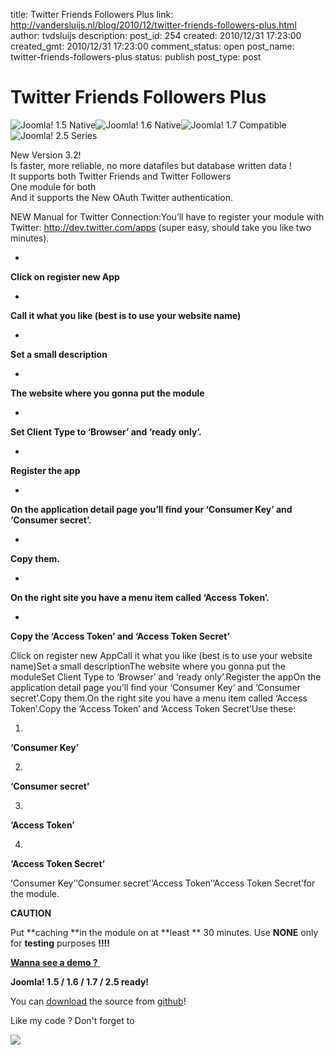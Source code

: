 title: Twitter Friends Followers Plus
link: http://vandersluijs.nl/blog/2010/12/twitter-friends-followers-plus.html
author: tvdsluijs
description: 
post_id: 254
created: 2010/12/31 17:23:00
created_gmt: 2010/12/31 17:23:00
comment_status: open
post_name: twitter-friends-followers-plus
status: publish
post_type: post

# Twitter Friends Followers Plus

![Joomla! 1.5 Native](/wp-content/uploads/2010/12/compat_15_native.png)![Joomla! 1.6 Native](http://vandersluijs.nl/wp-content/uploads/2010/12/compat_16_native.png)![Joomla! 1.7 Compatible](http://vandersluijs.nl/wp-content/uploads/2010/12/compat_17.png)![Joomla! 2.5 Series](http://vandersluijs.nl/wp-content/uploads/2010/12/compat_25.png)  
  
New Version 3.2!  
Is faster, more reliable, no more datafiles but database written data !  
It supports both Twitter Friends and Twitter Followers  
One module for both  
And it supports the New OAuth Twitter authentication.  
  
NEW Manual for Twitter Connection:You’ll have to register your module with Twitter: <http://dev.twitter.com/apps> (super easy, should take you like two minutes).  


  

  *   


**Click on register new App**

  

  *   


**Call it what you like (best is to use your website name)**

  

  *   


**Set a small description**

  

  *   


**The website where you gonna put the module**

  

  *   


**Set Client Type to ‘Browser’ and ‘ready only’.**

  

  *   


**Register the app**

  

  *   


**On the application detail page you’ll find your ‘Consumer Key’ and ‘Consumer secret’.**

  

  *   


**Copy them.**

  

  *   


**On the right site you have a menu item called ‘Access Token’.**

  

  *   


**Copy the ‘Access Token’ and ‘Access Token Secret’**

  
  
Click on register new AppCall it what you like (best is to use your website name)Set a small descriptionThe website where you gonna put the moduleSet Client Type to ‘Browser’ and ‘ready only’.Register the appOn the application detail page you’ll find your ‘Consumer Key’ and ‘Consumer secret’.Copy them.On the right site you have a menu item called ‘Access Token’.Copy the ‘Access Token’ and ‘Access Token Secret’Use these:  


  

  1.   


**‘Consumer Key’**

  

  2.   


**‘Consumer secret’**

  

  3.   


**‘Access Token’**

  

  4.   


**‘Access Token Secret’**

  
  
‘Consumer Key’‘Consumer secret’‘Access Token’‘Access Token Secret’for the module.  
  
**CAUTION**  
  
Put **caching **in the module on at **least ** 30 minutes. Use **NONE** only for **testing** purposes **!!!!**  
  
**[Wanna see a demo ? ](http://demos.gebruikmaar.nl/joomla/index.php/extensions/modules/twitter-followers.html)**  


**Joomla! 1.5 / 1.6 / 1.7 / 2.5 ready!**

  


You can [download](https://github.com/tvdsluijs/Joomla-twitter-follower-friends-plus) the source from [github](https://github.com/tvdsluijs/Joomla-twitter-follower-friends-plus)!

  


Like my code ? Don't forget to

  
![](https://www.paypalobjects.com/en_US/i/scr/pixel.gif)